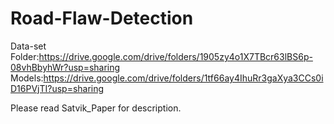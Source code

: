 # Road-Flaw-Detection
Data-set Folder:https://drive.google.com/drive/folders/1905zy4o1X7TBcr63lBS6p-08vhBbyhWr?usp=sharing
Models:https://drive.google.com/drive/folders/1tf66ay4IhuRr3gaXya3CCs0iD16PVjTI?usp=sharing

Please read Satvik_Paper for description.
